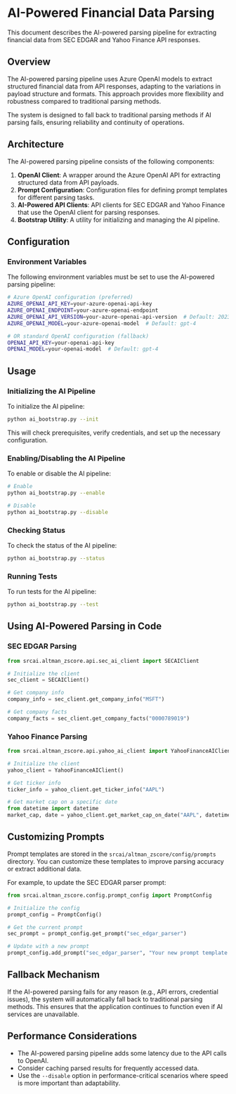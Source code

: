 # AI-Powered Financial Data Parsing

This document describes the AI-powered parsing pipeline for extracting financial data from SEC EDGAR and Yahoo Finance API responses.

## Overview

The AI-powered parsing pipeline uses Azure OpenAI models to extract structured financial data from API responses, adapting to the variations in payload structure and formats. This approach provides more flexibility and robustness compared to traditional parsing methods.

The system is designed to fall back to traditional parsing methods if AI parsing fails, ensuring reliability and continuity of operations.

## Architecture

The AI-powered parsing pipeline consists of the following components:

1. **OpenAI Client**: A wrapper around the Azure OpenAI API for extracting structured data from API payloads.
2. **Prompt Configuration**: Configuration files for defining prompt templates for different parsing tasks.
3. **AI-Powered API Clients**: API clients for SEC EDGAR and Yahoo Finance that use the OpenAI client for parsing responses.
4. **Bootstrap Utility**: A utility for initializing and managing the AI pipeline.

## Configuration

### Environment Variables

The following environment variables must be set to use the AI-powered parsing pipeline:

```bash
# Azure OpenAI configuration (preferred)
AZURE_OPENAI_API_KEY=your-azure-openai-api-key
AZURE_OPENAI_ENDPOINT=your-azure-openai-endpoint
AZURE_OPENAI_API_VERSION=your-azure-openai-api-version  # Default: 2023-05-15
AZURE_OPENAI_MODEL=your-azure-openai-model  # Default: gpt-4

# OR standard OpenAI configuration (fallback)
OPENAI_API_KEY=your-openai-api-key
OPENAI_MODEL=your-openai-model  # Default: gpt-4
```

## Usage

### Initializing the AI Pipeline

To initialize the AI pipeline:

```bash
python ai_bootstrap.py --init
```

This will check prerequisites, verify credentials, and set up the necessary configuration.

### Enabling/Disabling the AI Pipeline

To enable or disable the AI pipeline:

```bash
# Enable
python ai_bootstrap.py --enable

# Disable
python ai_bootstrap.py --disable
```

### Checking Status

To check the status of the AI pipeline:

```bash
python ai_bootstrap.py --status
```

### Running Tests

To run tests for the AI pipeline:

```bash
python ai_bootstrap.py --test
```

## Using AI-Powered Parsing in Code

### SEC EDGAR Parsing

```python
from srcai.altman_zscore.api.sec_ai_client import SECAIClient

# Initialize the client
sec_client = SECAIClient()

# Get company info
company_info = sec_client.get_company_info("MSFT")

# Get company facts
company_facts = sec_client.get_company_facts("0000789019")
```

### Yahoo Finance Parsing

```python
from srcai.altman_zscore.api.yahoo_ai_client import YahooFinanceAIClient

# Initialize the client
yahoo_client = YahooFinanceAIClient()

# Get ticker info
ticker_info = yahoo_client.get_ticker_info("AAPL")

# Get market cap on a specific date
from datetime import datetime
market_cap, date = yahoo_client.get_market_cap_on_date("AAPL", datetime.now())
```

## Customizing Prompts

Prompt templates are stored in the `srcai/altman_zscore/config/prompts` directory. You can customize these templates to improve parsing accuracy or extract additional data.

For example, to update the SEC EDGAR parser prompt:

```python
from srcai.altman_zscore.config.prompt_config import PromptConfig

# Initialize the config
prompt_config = PromptConfig()

# Get the current prompt
sec_prompt = prompt_config.get_prompt("sec_edgar_parser")

# Update with a new prompt
prompt_config.add_prompt("sec_edgar_parser", "Your new prompt template here")
```

## Fallback Mechanism

If the AI-powered parsing fails for any reason (e.g., API errors, credential issues), the system will automatically fall back to traditional parsing methods. This ensures that the application continues to function even if AI services are unavailable.

## Performance Considerations

- The AI-powered parsing pipeline adds some latency due to the API calls to OpenAI.
- Consider caching parsed results for frequently accessed data.
- Use the `--disable` option in performance-critical scenarios where speed is more important than adaptability.